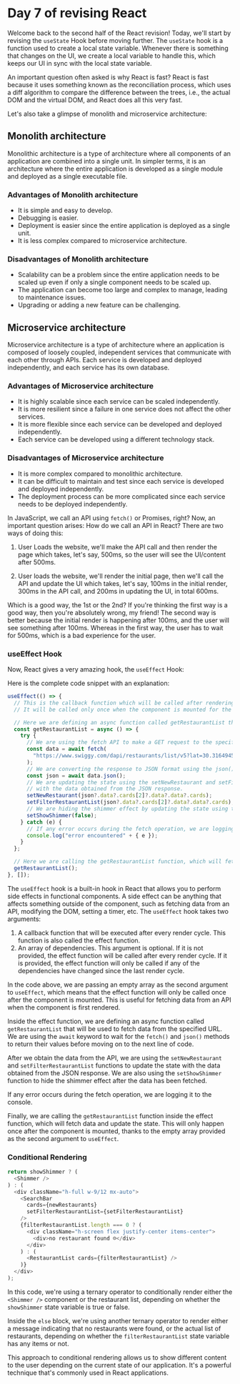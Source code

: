 # Day 7 of revising React

Welcome back to the second half of the React revision! Today, we'll start by revising the `useState` Hook before moving further. The `useState` hook is a function used to create a local state variable. Whenever there is something that changes on the UI, we create a local variable to handle this, which keeps our UI in sync with the local state variable.

An important question often asked is why React is fast? React is fast because it uses something known as the reconciliation process, which uses a diff algorithm to compare the difference between the trees, i.e., the actual DOM and the virtual DOM, and React does all this very fast.

Let's also take a glimpse of monolith and microservice architecture:

## Monolith architecture

Monolithic architecture is a type of architecture where all components of an application are combined into a single unit. In simpler terms, it is an architecture where the entire application is developed as a single module and deployed as a single executable file.

### Advantages of Monolith architecture

- It is simple and easy to develop.
- Debugging is easier.
- Deployment is easier since the entire application is deployed as a single unit.
- It is less complex compared to microservice architecture.

### Disadvantages of Monolith architecture

- Scalability can be a problem since the entire application needs to be scaled up even if only a single component needs to be scaled up.
- The application can become too large and complex to manage, leading to maintenance issues.
- Upgrading or adding a new feature can be challenging.

## Microservice architecture

Microservice architecture is a type of architecture where an application is composed of loosely coupled, independent services that communicate with each other through APIs. Each service is developed and deployed independently, and each service has its own database.

### Advantages of Microservice architecture

- It is highly scalable since each service can be scaled independently.
- It is more resilient since a failure in one service does not affect the other services.
- It is more flexible since each service can be developed and deployed independently.
- Each service can be developed using a different technology stack.

### Disadvantages of Microservice architecture

- It is more complex compared to monolithic architecture.
- It can be difficult to maintain and test since each service is developed and deployed independently.
- The deployment process can be more complicated since each service needs to be deployed independently.

In JavaScript, we call an API using `fetch()` or Promises, right? Now, an important question arises: How do we call an API in React? There are two ways of doing this:

1. User Loads the website, we'll make the API call and then render the page which takes, let's say, 500ms, so the user will see the UI/content after 500ms.

2. User loads the website, we'll render the initial page, then we'll call the API and update the UI which takes, let's say, 100ms in the initial render, 300ms in the API call, and 200ms in updating the UI, in total 600ms.

Which is a good way, the 1st or the 2nd? If you're thinking the first way is a good way, then you're absolutely wrong, my friend! The second way is better because the initial render is happening after 100ms, and the user will see something after 100ms. Whereas in the first way, the user has to wait for 500ms, which is a bad experience for the user.

### useEffect Hook

Now, React gives a very amazing hook, the `useEffect` Hook:

Here is the complete code snippet with an explanation:

```javascript
useEffect(() => {
  // This is the callback function which will be called after rendering the component.
  // It will be called only once when the component is mounted for the first time.

  // Here we are defining an async function called getRestaurantList that will be used to fetch data.
  const getRestaurantList = async () => {
    try {
      // We are using the fetch API to make a GET request to the specified URL.
      const data = await fetch(
        "https://www.swiggy.com/dapi/restaurants/list/v5?lat=30.3164945&lng=78.03219179999999&page_type=DESKTOP_WEB_LISTING"
      );
      // We are converting the response to JSON format using the json() method.
      const json = await data.json();
      // We are updating the state using the setNewRestaurant and setFilterRestaurantList functions
      // with the data obtained from the JSON response.
      setNewRestaurant(json?.data?.cards[2]?.data?.data?.cards);
      setFilterRestaurantList(json?.data?.cards[2]?.data?.data?.cards);
      // We are hiding the shimmer effect by updating the state using the setShowShimmer function.
      setShowShimmer(false);
    } catch (e) {
      // If any error occurs during the fetch operation, we are logging it to the console.
      console.log("error encountered" + { e });
    }
  };

  // Here we are calling the getRestaurantList function, which will fetch data and update the state.
  getRestaurantList();
}, []);
```

The `useEffect` hook is a built-in hook in React that allows you to perform side effects in functional components. A side effect can be anything that affects something outside of the component, such as fetching data from an API, modifying the DOM, setting a timer, etc. The `useEffect` hook takes two arguments:

1. A callback function that will be executed after every render cycle. This function is also called the effect function.
2. An array of dependencies. This argument is optional. If it is not provided, the effect function will be called after every render cycle. If it is provided, the effect function will only be called if any of the dependencies have changed since the last render cycle.

In the code above, we are passing an empty array as the second argument to `useEffect`, which means that the effect function will only be called once after the component is mounted. This is useful for fetching data from an API when the component is first rendered.

Inside the effect function, we are defining an async function called `getRestaurantList` that will be used to fetch data from the specified URL. We are using the `await` keyword to wait for the `fetch()` and `json()` methods to return their values before moving on to the next line of code.

After we obtain the data from the API, we are using the `setNewRestaurant` and `setFilterRestaurantList` functions to update the state with the data obtained from the JSON response. We are also using the `setShowShimmer` function to hide the shimmer effect after the data has been fetched.

If any error occurs during the fetch operation, we are logging it to the console.

Finally, we are calling the `getRestaurantList` function inside the effect function, which will fetch data and update the state. This will only happen once after the component is mounted, thanks to the empty array provided as the second argument to `useEffect`.

### Conditional Rendering

```javascript
return showShimmer ? (
  <Shimmer />
) : (
  <div className="h-full w-9/12 mx-auto">
    <SearchBar
      cards={newRestaurants}
      setFilterRestaurantList={setFilterRestaurantList}
    />
    {filterRestaurantList.length === 0 ? (
      <div className="h-screen flex justify-center items-center">
        <div>no restaurant found ☹️</div>
      </div>
    ) : (
      <RestaurantList cards={filterRestaurantList} />
    )}
  </div>
);
```

In this code, we're using a ternary operator to conditionally render either the `<Shimmer />` component or the restaurant list, depending on whether the `showShimmer` state variable is true or false.

Inside the `else` block, we're using another ternary operator to render either a message indicating that no restaurants were found, or the actual list of restaurants, depending on whether the `filterRestaurantList` state variable has any items or not.

This approach to conditional rendering allows us to show different content to the user depending on the current state of our application. It's a powerful technique that's commonly used in React applications.
